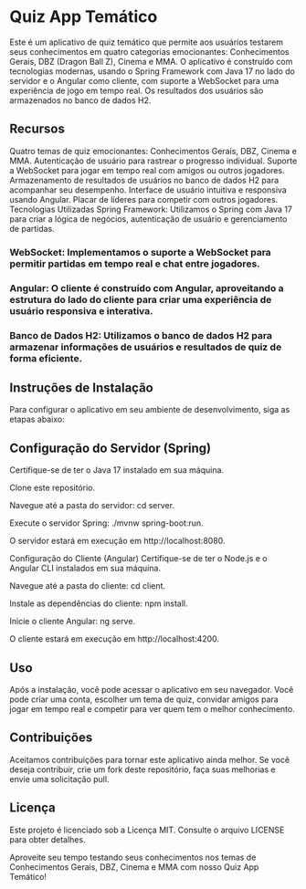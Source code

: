 
# Quiz App Temático
Este é um aplicativo de quiz temático que permite aos usuários testarem seus conhecimentos em quatro categorias emocionantes: Conhecimentos Gerais, DBZ (Dragon Ball Z), Cinema e MMA. O aplicativo é construído com tecnologias modernas, usando o Spring Framework com Java 17 no lado do servidor e o Angular como cliente, com suporte a WebSocket para uma experiência de jogo em tempo real. Os resultados dos usuários são armazenados no banco de dados H2.

## Recursos
Quatro temas de quiz emocionantes: Conhecimentos Gerais, DBZ, Cinema e MMA.
Autenticação de usuário para rastrear o progresso individual.
Suporte a WebSocket para jogar em tempo real com amigos ou outros jogadores.
Armazenamento de resultados de usuários no banco de dados H2 para acompanhar seu desempenho.
Interface de usuário intuitiva e responsiva usando Angular.
Placar de líderes para competir com outros jogadores.
Tecnologias Utilizadas
Spring Framework: Utilizamos o Spring com Java 17 para criar a lógica de negócios, autenticação de usuário e gerenciamento de partidas.

### WebSocket: Implementamos o suporte a WebSocket para permitir partidas em tempo real e chat entre jogadores.

### Angular: O cliente é construído com Angular, aproveitando a estrutura do lado do cliente para criar uma experiência de usuário responsiva e interativa.

### Banco de Dados H2: Utilizamos o banco de dados H2 para armazenar informações de usuários e resultados de quiz de forma eficiente.

## Instruções de Instalação
Para configurar o aplicativo em seu ambiente de desenvolvimento, siga as etapas abaixo:

## Configuração do Servidor (Spring)
Certifique-se de ter o Java 17 instalado em sua máquina.

Clone este repositório.

Navegue até a pasta do servidor: cd server.

Execute o servidor Spring: ./mvnw spring-boot:run.

O servidor estará em execução em http://localhost:8080.

Configuração do Cliente (Angular)
Certifique-se de ter o Node.js e o Angular CLI instalados em sua máquina.

Navegue até a pasta do cliente: cd client.

Instale as dependências do cliente: npm install.

Inicie o cliente Angular: ng serve.

O cliente estará em execução em http://localhost:4200.

## Uso
Após a instalação, você pode acessar o aplicativo em seu navegador. Você pode criar uma conta, escolher um tema de quiz, convidar amigos para jogar em tempo real e competir para ver quem tem o melhor conhecimento.

## Contribuições
Aceitamos contribuições para tornar este aplicativo ainda melhor. Se você deseja contribuir, crie um fork deste repositório, faça suas melhorias e envie uma solicitação pull.

## Licença
Este projeto é licenciado sob a Licença MIT. Consulte o arquivo LICENSE para obter detalhes.

Aproveite seu tempo testando seus conhecimentos nos temas de Conhecimentos Gerais, DBZ, Cinema e MMA com nosso Quiz App Temático!

